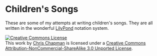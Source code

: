 Children's Songs
================

These are some of my attempts at writing children's songs. They are all written
in the wonderful [LilyPond](http://lilypond.org/) notation system.

<a rel="license" href="http://creativecommons.org/licenses/by-nc-sa/3.0/"><img alt="Creative Commons License" style="border-width:0" src="http://i.creativecommons.org/l/by-nc-sa/3.0/88x31.png" /></a><br />This work by <a xmlns:cc="http://creativecommons.org/ns#" href="https://github.com/cdchapman/childrens_music" property="cc:attributionName" rel="cc:attributionURL">Chris Chapman</a> is licensed under a <a rel="license" href="http://creativecommons.org/licenses/by-nc-sa/3.0/">Creative Commons Attribution-NonCommercial-ShareAlike 3.0 Unported License</a>.
